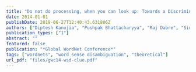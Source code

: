```yaml
---
title: "Do not do processing, when you can look up: Towards a Discrimination Net for WSD"
date: 2014-01-01
publishDate: 2019-06-27T12:40:43.631806Z
authors: ["Diptesh Kanojia", "Pushpak Bhattacharyya", "Raj Dabre", "Siddhartha Gunti", "Manish Shrivastava"]
publication_types: ["1"]
abstract: ""
featured: false
publication: "*Global WordNet Conference*"
tags: ["wordnets", "word sense disambiguation", "theoretical"]
url_pdf: "files/gwc14-wsd-clue.pdf"
---
```


